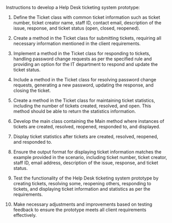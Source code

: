 Instructions to develop a Help Desk ticketing system prototype:

1. Define the Ticket class with common ticket information such as ticket number, ticket creator name, staff ID, contact email, description of the issue, response, and ticket status (open, closed, reopened).

2. Create a method in the Ticket class for submitting tickets, requiring all necessary information mentioned in the client requirements.

3. Implement a method in the Ticket class for responding to tickets, handling password change requests as per the specified rule and providing an option for the IT department to respond and update the ticket status.

4. Include a method in the Ticket class for resolving password change requests, generating a new password, updating the response, and closing the ticket.

5. Create a method in the Ticket class for maintaining ticket statistics, including the number of tickets created, resolved, and open. This method should be able to return the statistics information.

6. Develop the main class containing the Main method where instances of tickets are created, resolved, reopened, responded to, and displayed.

7. Display ticket statistics after tickets are created, resolved, reopened, and responded to.

8. Ensure the output format for displaying ticket information matches the example provided in the scenario, including ticket number, ticket creator, staff ID, email address, description of the issue, response, and ticket status.

9. Test the functionality of the Help Desk ticketing system prototype by creating tickets, resolving some, reopening others, responding to tickets, and displaying ticket information and statistics as per the requirements.

10. Make necessary adjustments and improvements based on testing feedback to ensure the prototype meets all client requirements effectively.
